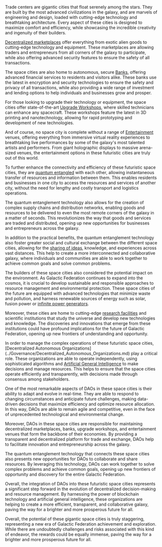


Trade centers are gigantic cities that float serenely among the stars. They are built by the most advanced civilizations in the galaxy, and are marvels of engineering and design, loaded with cutting-edge technology and breathtaking architecture. Every aspect of these cities is designed to maximize comfort and efficiency, while showcasing the incredible creativity and ingenuity of their builders.

[Decentralized marketplaces](../Economy/Decentralized_Exchanges.md) offer everything from exotic alien goods to cutting-edge technology and equipment. These marketplaces are allowing traders and entrepreneurs from all corners of the galaxy to participate, while also offering advanced security features to ensure the safety of all transactions.

The space cities are also home to autonomous, secure [Banks](../Economy/World_Bank.md), offering advanced financial services to residents and visitors alike. These banks use the latest in encryption and security technologies to ensure the safety and privacy of all transactions, while also providing a wide range of investment and lending options to help individuals and businesses grow and prosper.

For those looking to upgrade their technology or equipment, the space cities offer state-of-the-art [Upgrade Workshops](../Research%20&%20Development/Upgrade_Workshops.md), where skilled technicians can enhance any spacecraft. These workshops feature the latest in 3D printing and nanotechnology, allowing for rapid prototyping and development of new technologies.

And of course, no space city is complete without a range of [Entertainment](../Entertainment/Decentralized_Autonomous_Casinos.md) venues, offering everything from immersive virtual reality experiences to breathtaking live performances by some of the galaxy's most talented artists and performers. From giant holographic displays to massive arena-sized venues, the entertainment options in these futuristic cities are truly out of this world.

To further enhance the connectivity and efficiency of these futuristic space cities, they are [quantum entangled](../Technology/Quantum_Entanglement.md) with each other, allowing instantaneous transfer of resources and information between them. This enables residents and businesses in one city to access the resources and services of another city, without the need for lengthy and costly transport and logistics operations.

The quantum entanglement technology also allows for the creation of complex supply chains and distribution networks, enabling goods and resources to be delivered to even the most remote corners of the galaxy in a matter of seconds. This revolutionizes the way that goods and services are traded and distributed, opening up new opportunities for businesses and entrepreneurs across the galaxy.

In addition to the practical benefits, the quantum entanglement technology also foster greater social and cultural exchange between the different space cities, allowing for the [sharing of ideas](../Research%20&%20Development/Akashic_Records.md), knowledge, and experiences across vast distances. This help to create a more interconnected and collaborative galaxy, where individuals and communities are able to work together to achieve common goals and solve common problems.

The builders of these space cities also considered the potential impact on the environment. As Galactic Federation continues to expand into the cosmos, it is crucial to develop sustainable and responsible approaches to resource management and environmental protection. These space cities of the future are equipped with advanced technologies that minimize waste and pollution, and harness renewable sources of energy such as solar, fusion power or [infinite power generators](../Technology/Infinite_Power_Generators.md).

Moreover, these cities are home to cutting-edge [research facilities](../Research%20&%20Development/Innovation_Centers.md) and scientific institutions that study the universe and develop new technologies and knowledge. The discoveries and innovations that emerge from these institutions could have profound implications for the future of Galactic Federation, opening up new frontiers of understanding and opportunity.

In order to manage the complex operations of these futuristic space cities, [Decentralized Autonomous Organizations] (../Governance/Decentralized_Autonomous_Organizations.md) play a critical role. These organizations are able to operate independently, using sophisticated algorithms and [Artificial General Intelligence](../Technology/Artificial_General_Intelligence.md) to make decisions and manage resources. This helps to ensure that the space cities operate efficiently and transparently, with decisions made through consensus among stakeholders.

One of the most remarkable aspects of DAOs in these space cities is their ability to adapt and evolve in real-time. They are able to respond to changing circumstances and anticipate future challenges, making data-driven decisions that maximize efficiency and optimize resource allocation. In this way, DAOs are able to remain agile and competitive, even in the face of unprecedented technological and environmental change.

Moreover, DAOs in these space cities are responsible for maintaining decentralized marketplaces, banks, upgrade workshops, and entertainment venues that form the backbone of their economies. By providing a transparent and decentralized platform for trade and exchange, DAOs help to facilitate innovation and entrepreneurship across the galaxy.

The quantum entanglement technology that connects these space cities also presents new opportunities for DAOs to collaborate and share resources. By leveraging this technology, DAOs can work together to solve complex problems and achieve common goals, opening up new frontiers of opportunity and discovery for the entire Galactic Federation.

Overall, the integration of DAOs into these futuristic space cities represents a significant step forward in the evolution of decentralized decision-making and resource management. By harnessing the power of blockchain technology and artificial general intelligence, these organizations are helping to create a more efficient, transparent, and collaborative galaxy, paving the way for a brighter and more prosperous future for all.

Overall, the potential of these gigantic space cities is truly staggering, representing a new era of Galactic Federation achievement and exploration. While there are undoubtedly challenges and risks associated with this kind of endeavor, the rewards could be equally immense, paving the way for a brighter and more prosperous future for all.
